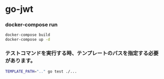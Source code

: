 # go-jwt

### docker-compose run

```sh
docker-compose build
docker-compose up -d
```

### テストコマンドを実行する時、テンプレートのパスを指定する必要があります。

```sh
TEMPLATE_PATH=".." go test ./...
```
